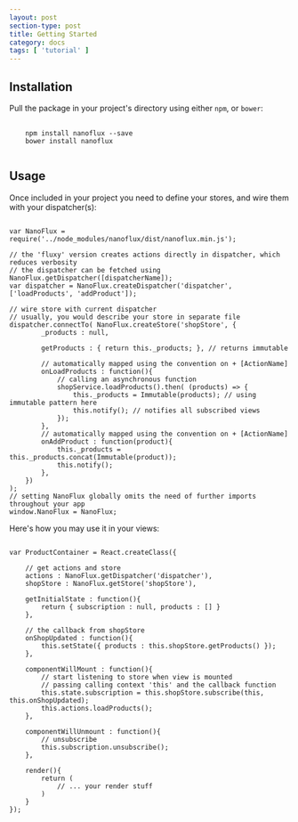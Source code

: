 ```yaml
---
layout: post
section-type: post
title: Getting Started
category: docs
tags: [ 'tutorial' ]
---
```


## Installation 

Pull the package in your project's directory using either `npm`, or `bower`:

<pre>
  <code class="bash">
    npm install nanoflux --save
    bower install nanoflux
  </code>
</pre>

## Usage
Once included in your project you need to define your stores, and wire them with your dispatcher(s):
  
<pre><code data-trim class="javascript">      
var NanoFlux = require('../node_modules/nanoflux/dist/nanoflux.min.js');
       
// the 'fluxy' version creates actions directly in dispatcher, which reduces verbosity
// the dispatcher can be fetched using NanoFlux.getDispatcher([dispatcherName]);
var dispatcher = NanoFlux.createDispatcher('dispatcher', ['loadProducts', 'addProduct']);

// wire store with current dispatcher     
// usually, you would describe your store in separate file
dispatcher.connectTo( NanoFlux.createStore('shopStore', {        
        _products : null,
    
        getProducts : { return this._products; }, // returns immutable
    
        // automatically mapped using the convention on + [ActionName]
        onLoadProducts : function(){
            // calling an asynchronous function
            shopService.loadProducts().then( (products) => {
                this._products = Immutable(products); // using immutable pattern here
                this.notify(); // notifies all subscribed views
            });
        },                
        // automatically mapped using the convention on + [ActionName]
        onAddProduct : function(product){
			this._products = this._products.concat(Immutable(product));
            this.notify();
        },     
    }) 
);
// setting NanoFlux globally omits the need of further imports throughout your app
window.NanoFlux = NanoFlux;
</code></pre>

Here's how you may use it in your views:

<pre><code data-trim class="javascript">   
var ProductContainer = React.createClass({

	// get actions and store
    actions : NanoFlux.getDispatcher('dispatcher'),
    shopStore : NanoFlux.getStore('shopStore'),

    getInitialState : function(){
        return { subscription : null, products : [] }
    },

	// the callback from shopStore
    onShopUpdated : function(){
        this.setState({ products : this.shopStore.getProducts() });
    },
    
    componentWillMount : function(){
        // start listening to store when view is mounted
        // passing calling context 'this' and the callback function
        this.state.subscription = this.shopStore.subscribe(this, this.onShopUpdated);
        this.actions.loadProducts();
    },
    
    componentWillUnmount : function(){
        // unsubscribe
        this.subscription.unsubscribe();
    },

    render(){
        return (
            // ... your render stuff
        )
    }
});
</code></pre>